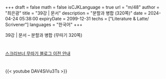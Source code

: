 +++
draft = false
math = false
isCJKLanguage = true
url = "m/48"
author = "최은광"
title = "39강 | 문서"
description = "분할과 병합 (320쪽)"
date = 2024-04-24 05:38:00
expiryDate = 2099-12-31
techs = ["Literature & Latte/ Scrivener"]
languages = "한국어"
+++

39강 | 문서 – 분할과 병합 (무따기 320쪽)

<!--more--> 

#

[스크리브너 무따기 블로그 이전 안내](../../docs/scrivener/newsroom/scrivener-notice-01/)

#

<script async src="https://pagead2.googlesyndication.com/pagead/js/adsbygoogle.js?client=ca-pub-2618164900782657"
     crossorigin="anonymous"></script>
<ins class="adsbygoogle"
     style="display:block"
     data-ad-format="autorelaxed"
     data-ad-client="ca-pub-2618164900782657"
     data-ad-slot="3789799679"></ins>
<script>
     (adsbygoogle = window.adsbygoogle || []).push({});
</script>

#

{{< youtube DAV4SiVu3Ts >}}

#